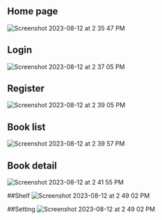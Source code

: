 ## Home page
![Screenshot 2023-08-12 at 2 35 47 PM](https://github.com/EdWIN1021/library-management-system/assets/17692914/297dc509-e68d-4686-b37e-986cc2201703)

## Login
![Screenshot 2023-08-12 at 2 37 05 PM](https://github.com/EdWIN1021/library-management-system/assets/17692914/7a012377-b500-4ee6-848c-ff71cad14ffc)

## Register
![Screenshot 2023-08-12 at 2 39 05 PM](https://github.com/EdWIN1021/library-management-system/assets/17692914/df135707-0c3e-4f13-8828-d9074ccdcbd3)

## Book list
![Screenshot 2023-08-12 at 2 39 57 PM](https://github.com/EdWIN1021/library-management-system/assets/17692914/5a62ec6a-ba72-4722-8c13-3dbeceb00e16)

## Book detail
![Screenshot 2023-08-12 at 2 41 55 PM](https://github.com/EdWIN1021/library-management-system/assets/17692914/2a63e6b4-1f3a-4d9e-9cb1-95a68ceddd66)

##Shelf
![Screenshot 2023-08-12 at 2 49 02 PM](https://github.com/EdWIN1021/library-management-system/assets/17692914/6edceb3b-9281-4d73-97c2-d09793058782)

##Setting
![Screenshot 2023-08-12 at 2 49 02 PM](https://github.com/EdWIN1021/library-management-system/assets/17692914/accebf9e-58f9-4e8f-b935-ad60f3956621)
